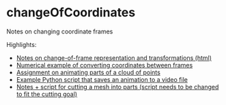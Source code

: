 # changeOfCoordinates
Notes on changing coordinate frames

Highlights:

- [Notes on change-of-frame representation and transformations (html)](https://htmlpreview.github.io/?https://github.com/eraldoribeiro/changeOfCoordinates/blob/main/ChangingCoords.html)
- [Numerical example of converting coordinates between frames](https://htmlpreview.github.io/?https://github.com/eraldoribeiro/changeOfCoordinates/blob/main/Change_in_coordinate_frames_Example.html)
- [Assignment on animating parts of a cloud of points](https://htmlpreview.github.io/?https://github.com/eraldoribeiro/changeOfCoordinates/blob/main/The_helicopter_animation_assignment.html)
- [Example Python script that saves an animation to a video file](https://github.com/eraldoribeiro/changeOfCoordinates/blob/main/animation_CircleAndChopperMakeVideo.py)
- [Notes + script for cutting a mesh into parts (script needs to be changed to fit the cutting goal)](https://github.com/eraldoribeiro/changeOfCoordinates/blob/main/selectingMeshParts.md)
